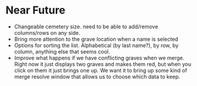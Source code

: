# Near Future

- Changeable cemetery size. need to be able to add/remove columns/rows on any side.
- Bring more attention to the grave location when a name is selected
- Options for sorting the list. Alphabetical (by last name?), by row, by column, anything else that seems cool.
- Improve what happens if we have conflicting graves when we merge. Right now it just displays two graves and makes them red, but when you click on them it just brings one up. We want it to bring up some kind of merge resolve window that allows us to choose which data to keep.
